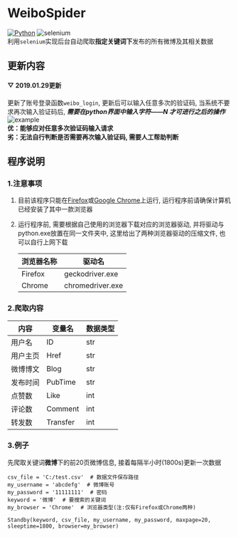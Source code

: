# WeiboSpider
[![Python](https://img.shields.io/badge/Python-3.6-green.svg)](https://www.python.org/)
![selenium](https://img.shields.io/badge/selenium-3.141.0-blue.svg)  
利用`selenium`实现后台自动爬取**指定关键词下**发布的所有微博及其相关数据  
## 更新内容  
#### ▽ 2019.01.29更新
更新了账号登录函数```weibo_login```, 更新后可以输入任意多次的验证码, 当系统不要求再次输入验证码后, ***需要在python界面中输入字符——N 才可进行之后的操作***  
![example](https://github.com/QinY-Stat/WeiboSpider/blob/master/%E5%BE%AE%E4%BF%A1%E5%9B%BE%E7%89%87_20190130000120.png)  
**优：能够应对任意多次验证码输入请求  
劣：无法自行判断是否需要再次输入验证码, 需要人工帮助判断**  
## 程序说明  
### 1.注意事项
1. 目前该程序只能在[Firefox](http://www.firefox.com.cn/)或[Google Chrome](https://www.google.cn/chrome)上运行, 运行程序前请确保计算机已经安装了其中一款浏览器
2. 运行程序前, 需要根据自己使用的浏览器下载对应的浏览器驱动, 并将驱动与python.exe放置在同一文件夹中, 这里给出了两种浏览器驱动的压缩文件, 也可以自行上网下载  

    浏览器名称 | 驱动名
    ---- | ----
    Firefox | geckodriver.exe
    Chrome | chromedriver.exe

### 2.爬取内容

 内容 | 变量名 | 数据类型
 ---- | ---- | ----
  用户名 | ID | str
  用户主页 | Href | str
  微博博文 | Blog | str
  发布时间 | PubTime | str
   点赞数  | Like | int
   评论数 | Comment | int
   转发数 | Transfer | int

### 3.例子
先爬取关键词**微博**下的前20页微博信息, 接着每隔半小时(1800s)更新一次数据
```
csv_file = 'C:/test.csv'  # 数据文件保存路径
my_username = 'abcdefg'  # 微博账号
my_password = '11111111'  # 密码
keyword = '微博'  # 要搜索的关键词
my_browser = 'Chrome'  # 浏览器类型(注:仅有Firefox或Chrome两种)

Standby(keyword, csv_file, my_username, my_password, maxpage=20, sleeptime=1800, browser=my_browser)
```
